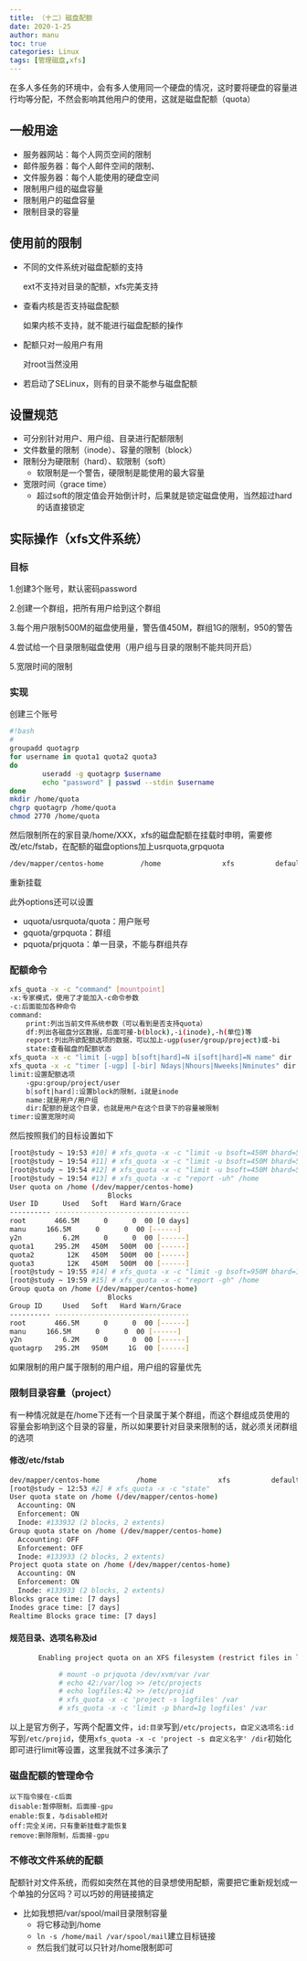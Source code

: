 ```yaml
---
title: （十二）磁盘配额
date: 2020-1-25
author: manu
toc: true
categories: Linux
tags: [管理磁盘,xfs]
---
```


在多人多任务的环境中，会有多人使用同一个硬盘的情况，这时要将硬盘的容量进行均等分配，不然会影响其他用户的使用，这就是磁盘配额（quota）

<!-- more -->

## 一般用途

- 服务器网站：每个人网页空间的限制
- 邮件服务器：每个人邮件空间的限制、
- 文件服务器：每个人能使用的硬盘空间
- 限制用户组的磁盘容量
- 限制用户的磁盘容量
- 限制目录的容量

## 使用前的限制

- 不同的文件系统对磁盘配额的支持	

  ext不支持对目录的配额，xfs完美支持

- 查看内核是否支持磁盘配额

  如果内核不支持，就不能进行磁盘配额的操作

- 配额只对一般用户有用

  对root当然没用

- 若启动了SELinux，则有的目录不能参与磁盘配额

## 设置规范

- 可分别针对用户、用户组、目录进行配额限制
- 文件数量的限制（inode）、容量的限制（block）
- 限制分为硬限制（hard）、软限制（soft）
  - 软限制是一个警告，硬限制是能使用的最大容量
- 宽限时间（grace time）
  - 超过soft的限定值会开始倒计时，后果就是锁定磁盘使用，当然超过hard的话直接锁定

## 实际操作（xfs文件系统）

### 目标

1.创建3个账号，默认密码password

2.创建一个群组，把所有用户给到这个群组

3.每个用户限制500M的磁盘使用量，警告值450M，群组1G的限制，950的警告

4.尝试给一个目录限制磁盘使用（用户组与目录的限制不能共同开启）

5.宽限时间的限制

### 实现

创建三个账号

```bash
#!bash
#
groupadd quotagrp
for username in quota1 quota2 quota3
do
        useradd -g quotagrp $username
        echo "password" | passwd --stdin $username
done
mkdir /home/quota
chgrp quotagrp /home/quota
chmod 2770 /home/quota
```

然后限制所在的家目录/home/XXX，xfs的磁盘配额在挂载时申明，需要修改/etc/fstab，在配额的磁盘options加上usrquota,grpquota

```bash
/dev/mapper/centos-home         /home               xfs          defaults,usrquota,grpquota        0    0
```

重新挂载

此外options还可以设置

- uquota/usrquota/quota：用户账号
- gquota/grpquota：群组
- pquota/prjquota：单一目录，不能与群组共存

### **配额命令**

```bash
xfs_quota -x -c "command" [mountpoint]
-x:专家模式，使用了才能加入-c命令参数
-c:后面能加各种命令
command:
	print:列出当前文件系统参数（可以看到是否支持quota）
	df:列出各磁盘分区数据，后面可接-b(block),-i(inode),-h(单位)等
	report:列出所欲配额选项的数据，可以加上-ugp(user/group/project)或-bi
	state:查看磁盘的配额状态
xfs_quota -x -c "limit [-ugp] b[soft|hard]=N i[soft|hard]=N name" dir
xfs_quota -x -c "timer [-ugp] [-bir] Ndays|Nhours|Nweeks|Nminutes" dir
limit:设置配额选项
	-gpu:group/project/user
	b[soft|hard]:设置block的限制，i就是inode
	name:就是用户/用户组
	dir:配额的是这个目录，也就是用户在这个目录下的容量被限制
timer:设置宽限时间
```

然后按照我们的目标设置如下

```bash
[root@study ~ 19:53 #10] # xfs_quota -x -c "limit -u bsoft=450M bhard=500M quota1" /home
[root@study ~ 19:54 #11] # xfs_quota -x -c "limit -u bsoft=450M bhard=500M quota2" /home
[root@study ~ 19:54 #12] # xfs_quota -x -c "limit -u bsoft=450M bhard=500M quota3" /home
[root@study ~ 19:54 #13] # xfs_quota -x -c "report -uh" /home
User quota on /home (/dev/mapper/centos-home)
                        Blocks              
User ID      Used   Soft   Hard Warn/Grace   
---------- --------------------------------- 
root       466.5M      0      0  00 [0 days]
manu     166.5M      0      0  00 [------]
y2n          6.2M      0      0  00 [------]
quota1     295.2M   450M   500M  00 [------]
quota2        12K   450M   500M  00 [------]
quota3        12K   450M   500M  00 [------]  
[root@study ~ 19:55 #14] # xfs_quota -x -c "limit -g bsoft=950M bhard=1G quotagrp" /home
[root@study ~ 19:59 #15] # xfs_quota -x -c "report -gh" /home
Group quota on /home (/dev/mapper/centos-home)
                        Blocks              
Group ID     Used   Soft   Hard Warn/Grace   
---------- --------------------------------- 
root       466.5M      0      0  00 [------]
manu     166.5M      0      0  00 [------]
y2n          6.2M      0      0  00 [------]
quotagrp   295.2M   950M     1G  00 [------]
```

如果限制的用户属于限制的用户组，用户组的容量优先

### 限制目录容量（project）

 有一种情况就是在/home下还有一个目录属于某个群组，而这个群组成员使用的容量会影响到这个目录的容量，所以如果要针对目录来限制的话，就必须关闭群组的选项

#### 修改/etc/fstab

```bash
dev/mapper/centos-home         /home               xfs          defaults,usrquota,prjquota        0    0	
[root@study ~ 12:53 #2] # xfs_quota -x -c "state"
User quota state on /home (/dev/mapper/centos-home)
  Accounting: ON
  Enforcement: ON
  Inode: #133932 (2 blocks, 2 extents)
Group quota state on /home (/dev/mapper/centos-home)
  Accounting: OFF
  Enforcement: OFF
  Inode: #133933 (2 blocks, 2 extents)
Project quota state on /home (/dev/mapper/centos-home)
  Accounting: ON
  Enforcement: ON
  Inode: #133933 (2 blocks, 2 extents)
Blocks grace time: [7 days]
Inodes grace time: [7 days]
Realtime Blocks grace time: [7 days]
```

#### 规范目录、选项名称及id

```bash
       Enabling project quota on an XFS filesystem (restrict files in log file directories to only using 1 gigabyte of space).

            # mount -o prjquota /dev/xvm/var /var
            # echo 42:/var/log >> /etc/projects
            # echo logfiles:42 >> /etc/projid
            # xfs_quota -x -c 'project -s logfiles' /var
            # xfs_quota -x -c 'limit -p bhard=1g logfiles' /var
```

以上是官方例子，写两个配置文件，`id:目录`写到`/etc/projects`，`自定义选项名:id`写到`/etc/projid`，使用`xfs_quota -x -c 'project -s 自定义名字' /dir`初始化即可进行limit等设置，这里我就不过多演示了

### 磁盘配额的管理命令

```
以下指令接在-c后面
disable:暂停限制，后面接-gpu
enable:恢复，与disable相对
off:完全关闭，只有重新挂载才能恢复
remove:删除限制，后面接-gpu
```

### 不修改文件系统的配额

配额针对文件系统，而假如突然在其他的目录想使用配额，需要把它重新规划成一个单独的分区吗？可以巧妙的用链接搞定

- 比如我想把/var/spool/mail目录限制容量
  - 将它移动到/home
  - `ln -s /home/mail /var/spool/mail`建立目标链接
  - 然后我们就可以只针对/home限制即可

